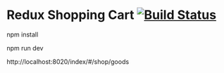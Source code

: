 # Redux Shopping Cart [![Build Status](https://travis-ci.org/FAOfao931013/redux-shopping-cart.svg?branch=master)](https://travis-ci.org/FAOfao931013/redux-shopping-cart)

npm install

npm run dev

http://localhost:8020/index/#/shop/goods
